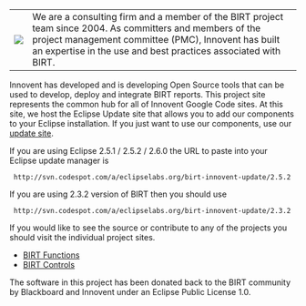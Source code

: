 <table>
<tr>
<td><a href='http://www.innoventsolutions.com/birt-consulting.html'><img src='http://www.innoventsolutions.com/pics/logo_innovent.gif' /></a>
</td>
<td>
We are a consulting firm and a member of the BIRT project team since 2004.  As committers and members of the project management committee (PMC), Innovent has built an expertise in the use and best practices associated with BIRT.<br>
</td>
</tr>
</table>

Innovent has developed and is developing Open Source tools that can be used to develop, deploy and integrate BIRT reports.  This project site represents the common hub for all of Innovent Google Code sites.  At this site, we host the Eclipse Update site that allows you to add our components to your Eclipse installation.  If you just want to use our components, use our [update site](http://innovent.googlecode.com/svn/trunk/update).

If you are using Eclipse 2.5.1 / 2.5.2 / 2.6.0 the URL to paste into your Eclipse update manager is
```
 http://svn.codespot.com/a/eclipselabs.org/birt-innovent-update/2.5.2
```

If you are using 2.3.2 version of BIRT then you should use
```
 http://svn.codespot.com/a/eclipselabs.org/birt-innovent-update/2.3.2
```


If you would like to see the source or contribute to any of the projects you should visit the individual project sites.

  * [BIRT Functions](http://code.google.com/p/birt-functions-lib/)
  * [BIRT Controls](http://code.google.com/p/birt-controls-lib/)

The software in this project has been donated back to the BIRT community by Blackboard and Innovent under an Eclipse Public License 1.0.